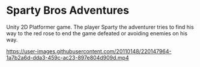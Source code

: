 # Sparty Bros Adventures
 Unity 2D Platformer game. The player Sparty the adventurer tries to find his way to the red rose to end the game defeated or avoiding enemies on his way.


https://user-images.githubusercontent.com/20110148/220147964-1a7b2a6d-dda3-459c-ac23-897e804d909d.mp4

